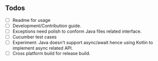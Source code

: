 ## Todos

- [ ] Readme for usage
- [ ] Development/Contribution guide.
- [ ] Exceptions need polish to conform Java files related interface.
- [ ] Cucumber test cases
- [ ] Experiment: Java doesn't support async/await hence using Kotlin to implement async related API.
- [ ] Cross platform build for release build.